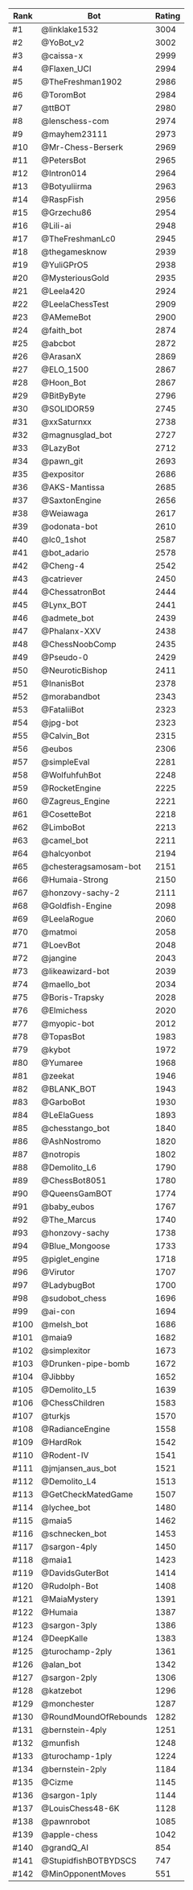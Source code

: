 Rank|Bot|Rating
---|---|---
#1|@linklake1532|3004
#2|@YoBot_v2|3002
#3|@caissa-x|2999
#4|@Flaxen_UCI|2994
#5|@TheFreshman1902|2986
#6|@ToromBot|2984
#7|@ttBOT|2980
#8|@lenschess-com|2974
#9|@mayhem23111|2973
#10|@Mr-Chess-Berserk|2969
#11|@PetersBot|2965
#12|@Intron014|2964
#13|@Botyuliirma|2963
#14|@RaspFish|2956
#15|@Grzechu86|2954
#16|@Lili-ai|2948
#17|@TheFreshmanLc0|2945
#18|@thegamesknow|2939
#19|@YuliGPrO5|2938
#20|@MysteriousGold|2935
#21|@Leela420|2924
#22|@LeelaChessTest|2909
#23|@AMemeBot|2900
#24|@faith_bot|2874
#25|@abcbot|2872
#26|@ArasanX|2869
#27|@ELO_1500|2867
#28|@Hoon_Bot|2867
#29|@BitByByte|2796
#30|@SOLIDOR59|2745
#31|@xxSaturnxx|2738
#32|@magnusglad_bot|2727
#33|@LazyBot|2712
#34|@pawn_git|2693
#35|@expositor|2686
#36|@AKS-Mantissa|2685
#37|@SaxtonEngine|2656
#38|@Weiawaga|2617
#39|@odonata-bot|2610
#40|@lc0_1shot|2587
#41|@bot_adario|2578
#42|@Cheng-4|2542
#43|@catriever|2450
#44|@ChessatronBot|2444
#45|@Lynx_BOT|2441
#46|@admete_bot|2439
#47|@Phalanx-XXV|2438
#48|@ChessNoobComp|2435
#49|@Pseudo-0|2429
#50|@NeuroticBishop|2411
#51|@InanisBot|2378
#52|@morabandbot|2343
#53|@FataliiBot|2323
#54|@jpg-bot|2323
#55|@Calvin_Bot|2315
#56|@eubos|2306
#57|@simpleEval|2281
#58|@WolfuhfuhBot|2248
#59|@RocketEngine|2225
#60|@Zagreus_Engine|2221
#61|@CosetteBot|2218
#62|@LimboBot|2213
#63|@camel_bot|2211
#64|@halcyonbot|2194
#65|@chesteragsamosam-bot|2151
#66|@Humaia-Strong|2150
#67|@honzovy-sachy-2|2111
#68|@Goldfish-Engine|2098
#69|@LeelaRogue|2060
#70|@matmoi|2058
#71|@LoevBot|2048
#72|@jangine|2043
#73|@likeawizard-bot|2039
#74|@maello_bot|2034
#75|@Boris-Trapsky|2028
#76|@Elmichess|2020
#77|@myopic-bot|2012
#78|@TopasBot|1983
#79|@kybot|1972
#80|@Yumaree|1968
#81|@zeekat|1946
#82|@BLANK_BOT|1943
#83|@GarboBot|1930
#84|@LeElaGuess|1893
#85|@chesstango_bot|1840
#86|@AshNostromo|1820
#87|@notropis|1802
#88|@Demolito_L6|1790
#89|@ChessBot8051|1780
#90|@QueensGamBOT|1774
#91|@baby_eubos|1767
#92|@The_Marcus|1740
#93|@honzovy-sachy|1738
#94|@Blue_Mongoose|1733
#95|@piglet_engine|1718
#96|@Virutor|1707
#97|@LadybugBot|1700
#98|@sudobot_chess|1696
#99|@ai-con|1694
#100|@melsh_bot|1686
#101|@maia9|1682
#102|@simplexitor|1673
#103|@Drunken-pipe-bomb|1672
#104|@Jibbby|1652
#105|@Demolito_L5|1639
#106|@ChessChildren|1583
#107|@turkjs|1570
#108|@RadianceEngine|1558
#109|@HardRok|1542
#110|@Rodent-IV|1541
#111|@jmjansen_aus_bot|1521
#112|@Demolito_L4|1513
#113|@GetCheckMatedGame|1507
#114|@lychee_bot|1480
#115|@maia5|1462
#116|@schnecken_bot|1453
#117|@sargon-4ply|1450
#118|@maia1|1423
#119|@DavidsGuterBot|1414
#120|@Rudolph-Bot|1408
#121|@MaiaMystery|1391
#122|@Humaia|1387
#123|@sargon-3ply|1386
#124|@DeepKalle|1383
#125|@turochamp-2ply|1361
#126|@alan_bot|1342
#127|@sargon-2ply|1306
#128|@katzebot|1296
#129|@monchester|1287
#130|@RoundMoundOfRebounds|1282
#131|@bernstein-4ply|1251
#132|@munfish|1248
#133|@turochamp-1ply|1224
#134|@bernstein-2ply|1184
#135|@Cizme|1145
#136|@sargon-1ply|1144
#137|@LouisChess48-6K|1128
#138|@pawnrobot|1085
#139|@apple-chess|1042
#140|@grandQ_AI|854
#141|@StupidfishBOTBYDSCS|747
#142|@MinOpponentMoves|551
